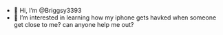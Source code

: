 - 👋 Hi, I’m @Briggsy3393
- 👀 I’m interested in learning how my iphone gets havked when someone get close to me? can anyone help me out?


<!---
Briggsy3393/Briggsy3393 is a ✨ special ✨ repository because its `README.md` (this file) appears on your GitHub profile.
You can click the Preview link to take a look at your changes.
--->
